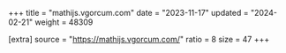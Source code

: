 +++
title = "mathijs.vgorcum.com"
date = "2023-11-17"
updated = "2024-02-21"
weight = 48309

[extra]
source = "https://mathijs.vgorcum.com/"
ratio = 8
size = 47
+++
